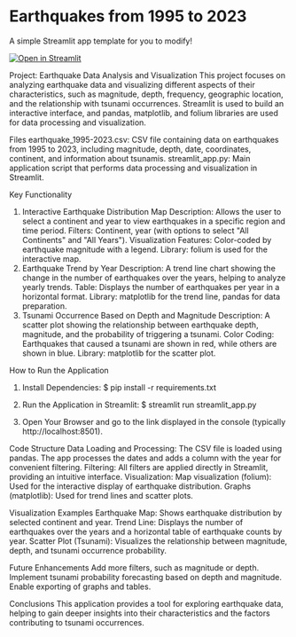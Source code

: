 # Earthquakes from 1995 to 2023

A simple Streamlit app template for you to modify!

[![Open in Streamlit](https://static.streamlit.io/badges/streamlit_badge_black_white.svg)](https://daproject-earthquakes.streamlit.app/)

Project: Earthquake Data Analysis and Visualization
This project focuses on analyzing earthquake data and visualizing different aspects of their characteristics, such as magnitude, depth, frequency, geographic location, and the relationship with tsunami occurrences. Streamlit is used to build an interactive interface, and pandas, matplotlib, and folium libraries are used for data processing and visualization.

Files
earthquake_1995-2023.csv: CSV file containing data on earthquakes from 1995 to 2023, including magnitude, depth, date, coordinates, continent, and information about tsunamis.
streamlit_app.py: Main application script that performs data processing and visualization in Streamlit.

Key Functionality
1. Interactive Earthquake Distribution Map
Description: Allows the user to select a continent and year to view earthquakes in a specific region and time period.
Filters: Continent, year (with options to select "All Continents" and "All Years").
Visualization Features: Color-coded by earthquake magnitude with a legend.
Library: folium is used for the interactive map.
2. Earthquake Trend by Year
Description: A trend line chart showing the change in the number of earthquakes over the years, helping to analyze yearly trends.
Table: Displays the number of earthquakes per year in a horizontal format.
Library: matplotlib for the trend line, pandas for data preparation.
3. Tsunami Occurrence Based on Depth and Magnitude
Description: A scatter plot showing the relationship between earthquake depth, magnitude, and the probability of triggering a tsunami.
Color Coding: Earthquakes that caused a tsunami are shown in red, while others are shown in blue.
Library: matplotlib for the scatter plot.

How to Run the Application
1. Install Dependencies:
$ pip install -r requirements.txt

2. Run the Application in Streamlit:
$ streamlit run streamlit_app.py

3. Open Your Browser and go to the link displayed in the console (typically http://localhost:8501).

Code Structure
Data Loading and Processing: The CSV file is loaded using pandas. The app processes the dates and adds a column with the year for convenient filtering.
Filtering: All filters are applied directly in Streamlit, providing an intuitive interface.
Visualization:
Map visualization (folium): Used for the interactive display of earthquake distribution.
Graphs (matplotlib): Used for trend lines and scatter plots.

Visualization Examples
Earthquake Map: Shows earthquake distribution by selected continent and year.
Trend Line: Displays the number of earthquakes over the years and a horizontal table of earthquake counts by year.
Scatter Plot (Tsunami): Visualizes the relationship between magnitude, depth, and tsunami occurrence probability.

Future Enhancements
Add more filters, such as magnitude or depth.
Implement tsunami probability forecasting based on depth and magnitude.
Enable exporting of graphs and tables.

Conclusions
This application provides a tool for exploring earthquake data, helping to gain deeper insights into their characteristics and the factors contributing to tsunami occurrences.
